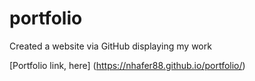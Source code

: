 # portfolio
Created a website via GitHub displaying my work

[Portfolio link, here] (https://nhafer88.github.io/portfolio/)
